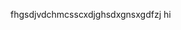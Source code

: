 <!--
 Copyright (C) 2023 Lily Lyons
 
 This file is part of wormhole.
 
 wormhole is free software: you can redistribute it and/or modify
 it under the terms of the GNU General Public License as published by
 the Free Software Foundation, either version 3 of the License, or
 (at your option) any later version.
 
 wormhole is distributed in the hope that it will be useful,
 but WITHOUT ANY WARRANTY; without even the implied warranty of
 MERCHANTABILITY or FITNESS FOR A PARTICULAR PURPOSE.  See the
 GNU General Public License for more details.
 
 You should have received a copy of the GNU General Public License
 along with wormhole.  If not, see <http://www.gnu.org/licenses/>.
-->

fhgsdjvdchmcsscxdjghsdxgnsxgdfzj hi